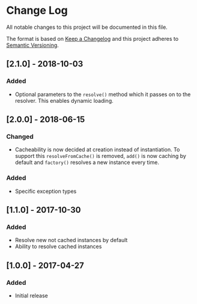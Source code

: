# Change Log
All notable changes to this project will be documented in this file.

The format is based on [Keep a Changelog](http://keepachangelog.com/en/1.0.0/)
and this project adheres to [Semantic Versioning](http://semver.org/spec/v2.0.0.html).

## [2.1.0] - 2018-10-03

### Added
  * Optional parameters to the `resolve()` method which it passes on to the resolver. This enables dynamic loading. 

## [2.0.0] - 2018-06-15
### Changed
  * Cacheability is now decided at creation instead of instantiation. To support this `resolveFromCache()` is removed, `add()` is now caching by default and `factory()` resolves a new instance every time.

### Added
  * Specific exception types

## [1.1.0] - 2017-10-30
### Added
  * Resolve new not cached instances by default
  * Ability to resolve cached instances

## [1.0.0] - 2017-04-27
### Added
  * Initial release
